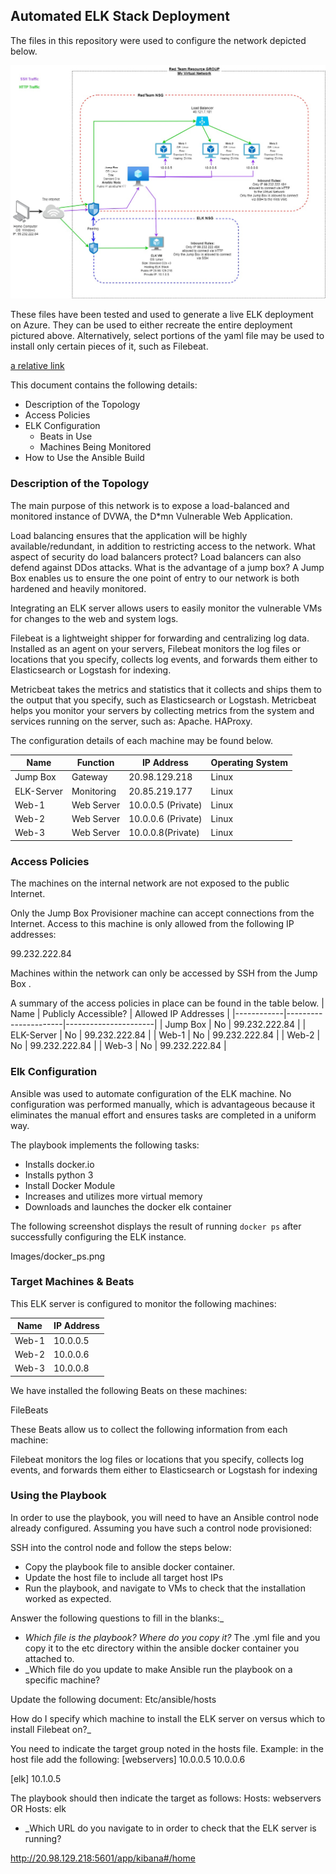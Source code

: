## Automated ELK Stack Deployment

The files in this repository were used to configure the network depicted below.

![Alt text](Images/Diagramming_the_Network.jpg?raw=true)


These files have been tested and used to generate a live ELK deployment on Azure. They can be used to either recreate the entire deployment pictured above. Alternatively, select portions of the yaml file may be used to install only certain pieces of it, such as Filebeat.

[a relative link](Ansible/file_beat_yml.txt)


This document contains the following details:
- Description of the Topology
- Access Policies
- ELK Configuration
  - Beats in Use
  - Machines Being Monitored
- How to Use the Ansible Build


### Description of the Topology

The main purpose of this network is to expose a load-balanced and monitored instance of DVWA, the D*mn Vulnerable Web Application.

Load balancing ensures that the application will be highly available/redundant, in addition to restricting access to the network.
What aspect of security do load balancers protect? 
Load balancers can also defend against DDos attacks.
What is the advantage of a jump box?
A Jump Box enables us to ensure the one point of entry to our network is both hardened and heavily monitored. 

Integrating an ELK server allows users to easily monitor the vulnerable VMs for changes to the web and system logs.

Filebeat is a lightweight shipper for forwarding and centralizing log data. Installed as an agent on your servers, Filebeat monitors the log files or locations that you specify, collects log events, and forwards them either to Elasticsearch or Logstash for indexing.

Metricbeat takes the metrics and statistics that it collects and ships them to the output that you specify, such as Elasticsearch or Logstash. Metricbeat helps you monitor your servers by collecting metrics from the system and services running on the server, such as: Apache. HAProxy.

The configuration details of each machine may be found below.

| Name       | Function   | IP Address         | Operating System |
|------------|------------|--------------------|------------------|
| Jump Box   | Gateway    | 20.98.129.218      | Linux            |
| ELK-Server | Monitoring | 20.85.219.177      | Linux            |
| Web-1      | Web Server | 10.0.0.5 (Private) | Linux            |
| Web-2      | Web Server | 10.0.0.6 (Private) | Linux            |
| Web-3      | Web Server | 10.0.0.8(Private)  | Linux            |

### Access Policies

The machines on the internal network are not exposed to the public Internet. 

Only the Jump Box Provisioner machine can accept connections from the Internet. Access to this machine is only allowed from the following IP addresses:

99.232.222.84

Machines within the network can only be accessed by SSH from the Jump Box .


A summary of the access policies in place can be found in the table below.
| Name       | Publicly Accessible? | Allowed IP Addresses |
|------------|----------------------|----------------------|
| Jump Box   | No                   | 99.232.222.84        |
| ELK-Server | No                   | 99.232.222.84        |
| Web-1      | No                   | 99.232.222.84        |
| Web-2      | No                   | 99.232.222.84        |
| Web-3      | No                   | 99.232.222.84        |

### Elk Configuration

Ansible was used to automate configuration of the ELK machine. No configuration was performed manually, which is advantageous because it eliminates the manual effort and ensures tasks are completed in a uniform way. 

The playbook implements the following tasks:
- Installs docker.io
- Installs python 3
- Install Docker Module
- Increases and utilizes more virtual memory
- Downloads and launches the docker elk container


The following screenshot displays the result of running `docker ps` after successfully configuring the ELK instance.

Images/docker_ps.png

### Target Machines & Beats
This ELK server is configured to monitor the following machines:

| Name  | IP Address |
|-------|------------|
| Web-1 | 10.0.0.5   |
| Web-2 | 10.0.0.6   |
| Web-3 | 10.0.0.8   |


We have installed the following Beats on these machines:

FileBeats

These Beats allow us to collect the following information from each machine:

Filebeat monitors the log files or locations that you specify, collects log events, and forwards them either to Elasticsearch or Logstash for indexing

### Using the Playbook
In order to use the playbook, you will need to have an Ansible control node already configured. Assuming you have such a control node provisioned: 

SSH into the control node and follow the steps below:
- Copy the playbook file to ansible docker container.
- Update the host file to include all target host IPs
- Run the playbook, and navigate to VMs to check that the installation worked as expected.

Answer the following questions to fill in the blanks:_
- _Which file is the playbook? Where do you copy it?_
The .yml file and you copy it to the etc directory within the ansible docker container you attached to. 
- _Which file do you update to make Ansible run the playbook on a specific machine? 

Update the following document: Etc/ansible/hosts

How do I specify which machine to install the ELK server on versus which to install Filebeat on?_

You need to indicate the target group noted in the hosts file. 
Example: in the host file add the following: 
[webservers]
10.0.0.5
10.0.0.6

[elk]
10.1.0.5 

The playbook should then indicate the target as follows: 
Hosts: webservers 
OR
Hosts: elk 

- _Which URL do you navigate to in order to check that the ELK server is running?

http://20.98.129.218:5601/app/kibana#/home


